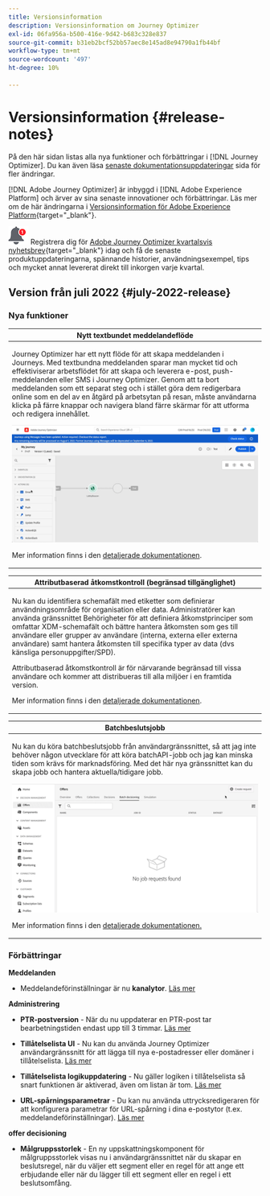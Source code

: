 ```yaml
---
title: Versionsinformation
description: Versionsinformation om Journey Optimizer
exl-id: 06fa956a-b500-416e-9d42-b683c328e837
source-git-commit: b31eb2bcf52bb57aec8e145ad8e94790a1fb44bf
workflow-type: tm+mt
source-wordcount: '497'
ht-degree: 10%

---
```


# Versionsinformation {#release-notes}

På den här sidan listas alla nya funktioner och förbättringar i [!DNL Journey Optimizer]. Du kan även läsa [senaste dokumentationsuppdateringar](documentation-updates.md) sida för fler ändringar.

[!DNL Adobe Journey Optimizer] är inbyggd i [!DNL Adobe Experience Platform] och ärver av sina senaste innovationer och förbättringar. Läs mer om de här ändringarna i [Versionsinformation för Adobe Experience Platform](https://experienceleague.adobe.com/docs/experience-platform/release-notes/latest.html){target=&quot;_blank&quot;}.

![Nyhetsbrev](../assets/do-not-localize/nl-icon.png) Registrera dig för [Adobe Journey Optimizer kvartalsvis nyhetsbrev](https://www.adobe.com/subscription/Adobe_Journey_Optimizer_NL.html){target=&quot;_blank&quot;} idag och få de senaste produktuppdateringarna, spännande historier, användningsexempel, tips och mycket annat levererat direkt till inkorgen varje kvartal.

## Version från juli 2022 {#july-2022-release}

### Nya funktioner

<table>
<thead>
<tr>
<th><strong>Nytt textbundet meddelandeflöde</strong><br/></th>
</tr>
</thead>
<tbody>
<tr>
<td>
<p>Journey Optimizer har ett nytt flöde för att skapa meddelanden i Journeys. Med textbundna meddelanden sparar man mycket tid och effektiviserar arbetsflödet för att skapa och leverera e-post, push-meddelanden eller SMS i Journey Optimizer. Genom att ta bort meddelanden som ett separat steg och i stället göra dem redigerbara online som en del av en åtgärd på arbetsytan på resan, måste användarna klicka på färre knappar och navigera bland färre skärmar för att utforma och redigera innehållet.</p>
<img src="assets/do-not-localize/inline.gif"/>
<p>Mer information finns i den <a href="../messages/get-started-content.md">detaljerade dokumentationen</a>.</p>
</td>
</tr>
</tbody>
</table>


<table>
<thead>
<tr>
<th><strong>Attributbaserad åtkomstkontroll (begränsad tillgänglighet)</strong><br/></th>
</tr>
</thead>
<tbody>
<tr>
<td>
<p>Nu kan du identifiera schemafält med etiketter som definierar användningsområde för organisation eller data. Administratörer kan använda gränssnittet Behörigheter för att definiera åtkomstprinciper som omfattar XDM-schemafält och bättre hantera åtkomsten som ges till användare eller grupper av användare (interna, externa eller externa användare) samt hantera åtkomsten till specifika typer av data (dvs känsliga personuppgifter/SPD).</p>
<p>Attributbaserad åtkomstkontroll är för närvarande begränsad till vissa användare och kommer att distribueras till alla miljöer i en framtida version.</p>
<p>Mer information finns i den <a href="../administration/attribute-based-access.md">detaljerade dokumentationen</a>.</p>
</td>
</tr>
</tbody>
</table>

<table>
<thead>
<tr>
<th><strong>Batchbeslutsjobb</strong><br/></th>
</tr>
</thead>
<tbody>
<tr>
<td>
<p>Nu kan du köra batchbeslutsjobb från användargränssnittet, så att jag inte behöver någon utvecklare för att köra batchAPI-jobb och jag kan minska tiden som krävs för marknadsföring. Med det här nya gränssnittet kan du skapa jobb och hantera aktuella/tidigare jobb.</p>
<img src="assets/do-not-localize/batch.gif"/>
<p>Mer information finns i den <a href="../offers/batch-delivery.md">detaljerade dokumentationen.</p>
</td>
</tr>
</tbody>
</table>

<!--
<table>
<thead>
<tr>
<th><strong>Automatically use the best performing offer in your decisions (limited availability)</strong><br/></th>
</tr>
</thead>
<tbody>
<tr>
<td>
<p>You can now use personalized optimization model systems in Decision Management. This new type of model allows you to optimize and personalize offers based on segments and offer performance.</p>
<p>The use of personalized optimization AI models is currently restricted to selected users, and will be deployed to all environments in a future release.</p>
<img src="assets/do-not-localize/ai-ranking.gif"/>
<p>For more information, refer to the detailed documentation.</p>
</td>
</tr>
</tbody>
</table>
-->

### Förbättringar

<!--
**Journeys**

* **Ending a journey** - In the journey canvas, the **End** activity has been removed from the palette. End tags are now added by default at the end of each path and cannot be removed. This improvement allows better reporting of where a customer dropped out of the journey, without any action from the user.
-->

**Meddelanden**

* Meddelandeförinställningar är nu **kanalytor**. [Läs mer](../configuration/channel-surfaces.md)

**Administrering**

* **PTR-postversion** - När du nu uppdaterar en PTR-post tar bearbetningstiden endast upp till 3 timmar. [Läs mer](../configuration/ptr-records.md#processing)

* **Tillåtelselista UI** - Nu kan du använda Journey Optimizer användargränssnitt för att lägga till nya e-postadresser eller domäner i tillåtelselista. [Läs mer](../configuration/allow-list.md)

* **Tillåtelselista logikuppdatering** - Nu gäller logiken i tillåtelselista så snart funktionen är aktiverad, även om listan är tom. [Läs mer](../configuration/allow-list.md#logic)

* **URL-spårningsparametrar** - Du kan nu använda uttrycksredigeraren för att konfigurera parametrar för URL-spårning i dina e-postytor (t.ex. meddelandeförinställningar). [Läs mer](../configuration/email-settings.md#url-tracking)

**offer decisioning**

* **Målgruppsstorlek** - En ny uppskattningskomponent för målgruppsstorlek visas nu i användargränssnittet när du skapar en beslutsregel, när du väljer ett segment eller en regel för att ange ett erbjudande eller när du lägger till ett segment eller en regel i ett beslutsomfång.